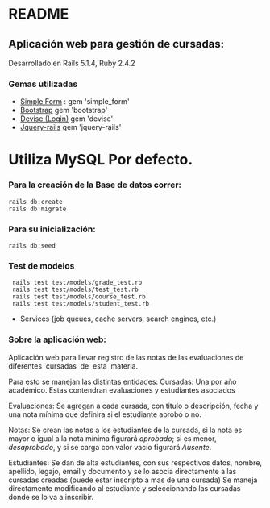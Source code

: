 # README

## Aplicación web para gestión de cursadas:
  
  Desarrollado en Rails 5.1.4, Ruby 2.4.2

### Gemas utilizadas

* [Simple Form](https://github.com/plataformatec/simple_form)  :
gem 'simple_form'
* [Bootstrap](https://github.com/twbs/bootstrap-rubygem)
gem 'bootstrap'
* [Devise (Login)](https://github.com/plataformatec/devise)
gem 'devise'
* [Jquery-rails](https://github.com/rails/jquery-rails)
gem 'jquery-rails'


# Utiliza MySQL Por defecto.

### Para la creación de la Base de datos correr:

	
	rails db:create
    rails db:migrate
	
### Para su inicialización:
	
    rails db:seed
    

### Test de modelos
```
 rails test test/models/grade_test.rb 
 rails test test/models/test_test.rb 
 rails test test/models/course_test.rb 
 rails test test/models/student_test.rb 
```

* Services (job queues, cache servers, search engines, etc.)



### Sobre la aplicación web:


Aplicación web para llevar registro de las notas de las
evaluaciones​ ​ de​ ​ diferentes​ ​ cursadas​ ​ de​ ​ esta​ ​ materia.

Para esto se manejan las distintas entidades:
  Cursadas: Una por año académico. Estas contendran evaluaciones y estudiantes asociados

  Evaluaciones: Se agregan a cada cursada, con titulo o descripción, fecha y una nota mínima que definira si el estudiante aprobó o no.
  

  Notas: Se crean las notas a los estudiantes de la cursada, si la nota es mayor o igual a la nota mínima figurará *aprobado*; si es menor, *desaprobado*, y si se carga con valor vacío figurará *Ausente*.

  Estudiantes: Se dan de alta estudiantes, con sus respectivos datos, nombre, apellido, legajo, email y documento y se lo asocia directamente a las cursadas creadas (puede estar inscripto a mas de una cursada)
  Se maneja directamente modificando al estudiante y seleccionando las cursadas donde se lo va a inscribir.